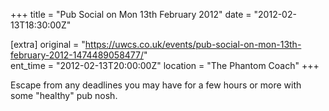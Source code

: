 +++
title = "Pub Social on Mon 13th February 2012"
date = "2012-02-13T18:30:00Z"

[extra]
original = "https://uwcs.co.uk/events/pub-social-on-mon-13th-february-2012-1474489058477/"    
ent_time = "2012-02-13T20:00:00Z"
location = "The Phantom Coach"
+++

Escape from any deadlines you may have for a few hours or more with some "healthy" pub nosh.

